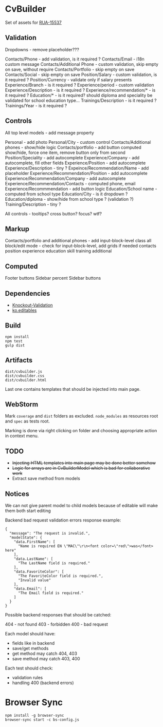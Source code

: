 CvBuilder
=========

Set of assets for [RUA-15537](https://rabota.atlassian.net/browse/RUA-15537)


Validation
------------

Dropdowns - remove placeholder???

Contacts/Phone - add validation, is it required ?
Contacts/Email - i18n custom message
Contacts/Additional Phone - custom validation, skip empty on save, without require
Contacts/Portfolio -  skip empty on save
Contacts/Social -  skip empty on save
Position/Salary - custom validation, is it required  ?
Position/Currency - validate only if salary presents
Experience/Branch - is it required ?
Experience/period - custom validation
Experience/Description - is it required ?
Experience/recommendation/* - is it required ?
Education/* - is it required? should diploma and speciality be validated for school education type...
Trainings/Description - is it required ?
Trainings/Year - is it required ?

Controls
--------

All top level models - add message property

Personal - add photo
Personal/City - custom control
Contacts/Additional phones - show/hide logic
Contacts/portfolio - add button computed show/hide, force one item, remove button only from second
Position/Speciality - add autocomplete
Experience/Company - add autocomplete, fill other fields
Experience/Position - add autocomplete
Experience/Description - tiny ?
Expeince/Recommendation/Name - add placeholder
Experience/Recommendation/Position - add autocomplete
Experience/Recommendation/Company - add autocomplete
Experience/Recommendation/Contacts - computed phone, email
Experience/Recommmendation - add button logic
Education/School name - computed from school type
Education/City - is it dropdown ?
Education/diploma - show/hide from school type ? (validation ?)
Training/Description - tiny ?


All controls - tooltips? cross button? focus? wtf?

Markup
------

Contacts/portfolio and additional phones - add input-block-level class
all block/edit mode - check for input-block-level, add grids if needed
contacts
position
experience
education
skill
training
additional

Computed
--------

Footer buttons
Sidebar percent
Sidebar buttons




Dependencies
------------

 * [Knockout-Validation](https://github.com/Knockout-Contrib/Knockout-Validation)
 * [ko.editables](https://github.com/romanych/ko.editables)

Build
-----

	npm install
	npm test
	gulp dist

Artifacts
---------

	dist/cvbuilder.js
	dist/cvbuilder.css
	dist/cvbuilder.html

Last one contains templates that should be injected into main page.

WebStorm
--------

Mark `coverage` and `dist` folders as excluded. `node_modules` as resources root and `spec` as tests root.

Marking is done via right clicking on folder and choosing appropriate action in context menu.

TODO
----

 * <s>Injecting HTML templates into main page may be done better somehow</s>
 * <s>Logic for arrays are in CvBuilderModel which is bad for collaborative work</s>
 * Extract save method from models

Notices
-------

We can not give parent model to child models because of editable will make them both start editing

Backend bad request validation errors response example:

	{
	  "message": "The request is invalid.",
	  "modelState": {
		"data.FirstName": [
		  "Name is required EN \"MAC\"\r\n<font color=\"red\">was</font> here"
		],
		"data.LastName": [
		  "The LastName field is required."
		],
		"data.FavoriteColor": [
		  "The FavoriteColor field is required.",
		  "Invalid value"
		],
		"data.Email": [
		  "The Email field is required."
		]
	  }
	}


Possible backend responses that should be catched:

404 - not found
403 - forbidden
400 - bad request


Each model should have:

 * fields like in backend
 * save/get methods
 * get method may catch 404, 403
 * save method may catch 403, 400

Each test should check:

 * validation rules
 * handling 400 (backend errors)

Browser Sync
============

	npm install -g browser-sync
	browser-sync start -c bs-config.js
